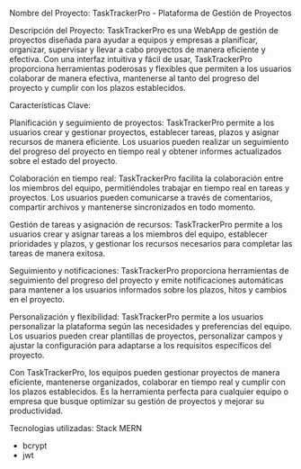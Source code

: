 Nombre del Proyecto: TaskTrackerPro - Plataforma de Gestión de Proyectos

Descripción del Proyecto:
TaskTrackerPro es una WebApp de gestión de proyectos diseñada para ayudar a equipos y empresas a planificar, organizar, supervisar y llevar a cabo proyectos de manera eficiente y efectiva. Con una interfaz intuitiva y fácil de usar, TaskTrackerPro proporciona herramientas poderosas y flexibles que permiten a los usuarios colaborar de manera efectiva, mantenerse al tanto del progreso del proyecto y cumplir con los plazos establecidos.

Características Clave:

Planificación y seguimiento de proyectos: TaskTrackerPro permite a los usuarios crear y gestionar proyectos, establecer tareas, plazos y asignar recursos de manera eficiente. Los usuarios pueden realizar un seguimiento del progreso del proyecto en tiempo real y obtener informes actualizados sobre el estado del proyecto.

Colaboración en tiempo real: TaskTrackerPro facilita la colaboración entre los miembros del equipo, permitiéndoles trabajar en tiempo real en tareas y proyectos. Los usuarios pueden comunicarse a través de comentarios, compartir archivos y mantenerse sincronizados en todo momento.

Gestión de tareas y asignación de recursos: TaskTrackerPro permite a los usuarios crear y asignar tareas a los miembros del equipo, establecer prioridades y plazos, y gestionar los recursos necesarios para completar las tareas de manera exitosa.

Seguimiento y notificaciones: TaskTrackerPro proporciona herramientas de seguimiento del progreso del proyecto y emite notificaciones automáticas para mantener a los usuarios informados sobre los plazos, hitos y cambios en el proyecto.

Personalización y flexibilidad: TaskTrackerPro permite a los usuarios personalizar la plataforma según las necesidades y preferencias del equipo. Los usuarios pueden crear plantillas de proyectos, personalizar campos y ajustar la configuración para adaptarse a los requisitos específicos del proyecto.

Con TaskTrackerPro, los equipos pueden gestionar proyectos de manera eficiente, mantenerse organizados, colaborar en tiempo real y cumplir con los plazos establecidos. Es la herramienta perfecta para cualquier equipo o empresa que busque optimizar su gestión de proyectos y mejorar su productividad.

Tecnologias utilizadas: 
Stack MERN 
 - bcrypt
 - jwt
